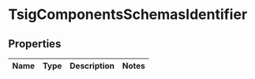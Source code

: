 # TsigComponentsSchemasIdentifier

## Properties
Name | Type | Description | Notes
------------ | ------------- | ------------- | -------------
